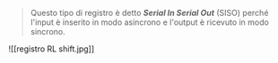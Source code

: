 > Questo tipo di registro è detto ***Serial In Serial Out*** (SISO) perché l'input è inserito in modo asincrono e l'output è ricevuto in modo sincrono.

![[registro RL shift.jpg]]
